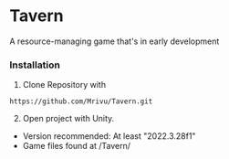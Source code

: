 # Tavern
A resource-managing game that's in early development

### Installation
1. Clone Repository with
```
https://github.com/Mrivu/Tavern.git
```

2. Open project with Unity. 
- Version recommended: At least "2022.3.28f1"
- Game files found at <installation location>/Tavern/